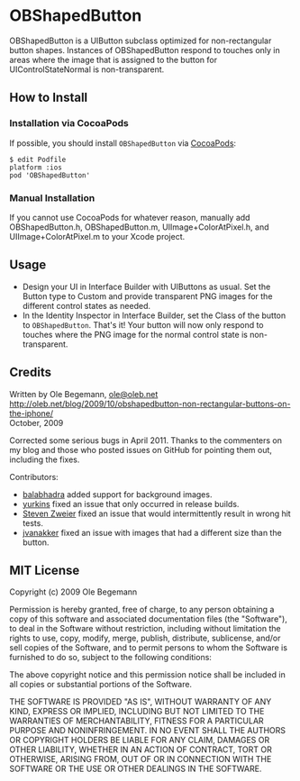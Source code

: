 OBShapedButton
==============

OBShapedButton is a UIButton subclass optimized for non-rectangular button shapes.
Instances of OBShapedButton respond to touches only in areas where the image that is
assigned to the button for UIControlStateNormal is non-transparent.

 
How to Install
--------------

### Installation via CocoaPods

If possible, you should install `OBShapedButton` via [CocoaPods](http://cocoapods.org):

    $ edit Podfile
    platform :ios
    pod 'OBShapedButton'

### Manual Installation

If you cannot use CocoaPods for whatever reason, manually add OBShapedButton.h, OBShapedButton.m, UIImage+ColorAtPixel.h, and UIImage+ColorAtPixel.m to your Xcode project.


Usage
-----

* Design your UI in Interface Builder with UIButtons as usual. Set the Button type to Custom
  and provide transparent PNG images for the different control states as needed.
* In the Identity Inspector in Interface Builder, set the Class of the button to `OBShapedButton`.
  That's it! Your button will now only respond to touches where the PNG image for the normal
  control state is non-transparent.


Credits
-------
Written by Ole Begemann, ole@oleb.net  
http://oleb.net/blog/2009/10/obshapedbutton-non-rectangular-buttons-on-the-iphone/  
October, 2009

Corrected some serious bugs in April 2011. Thanks to the commenters on my blog and those who 
posted issues on GitHub for pointing them out, including the fixes.

Contributors:

* [balabhadra](https://github.com/balabhadra) added support for background images.
* [yurkins](https://github.com/yurkins) fixed an issue that only occurred in release builds.
* [Steven Zweier](https://github.com/SteveZz) fixed an issue that would intermittently result in wrong hit tests.
* [jvanakker](https://github.com/jvanakker) fixed an issue with images that had a different size than the button.


MIT License
-----------
Copyright (c) 2009 Ole Begemann

Permission is hereby granted, free of charge, to any person obtaining a copy
of this software and associated documentation files (the "Software"), to deal
in the Software without restriction, including without limitation the rights
to use, copy, modify, merge, publish, distribute, sublicense, and/or sell
copies of the Software, and to permit persons to whom the Software is
furnished to do so, subject to the following conditions:

The above copyright notice and this permission notice shall be included in
all copies or substantial portions of the Software.

THE SOFTWARE IS PROVIDED "AS IS", WITHOUT WARRANTY OF ANY KIND, EXPRESS OR
IMPLIED, INCLUDING BUT NOT LIMITED TO THE WARRANTIES OF MERCHANTABILITY,
FITNESS FOR A PARTICULAR PURPOSE AND NONINFRINGEMENT. IN NO EVENT SHALL THE
AUTHORS OR COPYRIGHT HOLDERS BE LIABLE FOR ANY CLAIM, DAMAGES OR OTHER
LIABILITY, WHETHER IN AN ACTION OF CONTRACT, TORT OR OTHERWISE, ARISING FROM,
OUT OF OR IN CONNECTION WITH THE SOFTWARE OR THE USE OR OTHER DEALINGS IN
THE SOFTWARE.
